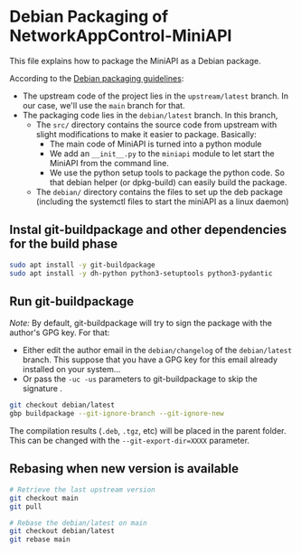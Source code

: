 # Debian Packaging of NetworkAppControl-MiniAPI

This file explains how to package the MiniAPI as a Debian package.

According to the [Debian packaging guidelines](https://wiki.debian.org/GitPackaging):
- The upstream code of the project lies in the `upstream/latest`
  branch. In our case, we'll use the `main` branch for that.
- The packaging code lies in the `debian/latest` branch. In this branch,
  - The `src/` directory contains the source code from upstream with
    slight modifications to make it easier to package. Basically:
    - The main code of MiniAPI is turned into a python module
    - We add an `__init__.py` to the `miniapi` module to let start the
      MiniAPI from the command line.
    - We use the python setup tools to package the python code. So that 
      debian helper (or dpkg-build) can easily build the package.
   - The `debian/` directory contains the files to set up the deb
     package (including the systemctl files to start the miniAPI as a
     linux daemon)



## Instal git-buildpackage and other dependencies for the build phase

```sh
sudo apt install -y git-buildpackage
sudo apt install -y dh-python python3-setuptools python3-pydantic
```


## Run git-buildpackage

*Note:* By default, git-buildpackage will try to sign the package with
the author's GPG key. For that:
* Either edit the author email in the `debian/changelog` of the
  `debian/latest` branch. This suppose that you have a GPG key for this 
  email already installed on your system...
* Or pass the `-uc -us` parameters to git-buildpackage to skip the 
  signature .

```sh
git checkout debian/latest
gbp buildpackage --git-ignore-branch --git-ignore-new
```
The compilation results (`.deb`, `.tgz`, etc) will be placed in the
parent folder. This can be changed with the `--git-export-dir=XXXX`
parameter.


## Rebasing when new version is available

```sh
# Retrieve the last upstream version
git checkout main
git pull

# Rebase the debian/latest on main
git checkout debian/latest
git rebase main
```